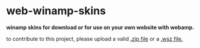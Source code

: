 # web-winamp-skins
**winamp skins for download or for use on your own website with webamp.**

to contribute to this project, please upload a valid [.zip file](https://file.org/extension/zip) or a [.wsz file.](https://file.org/extension/wsz)
